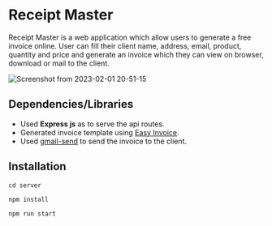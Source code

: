 # Receipt Master
Receipt Master is a web application which allow users to generate a free invoice online. User can fill their client name, address, email, product, quantity and price and generate an invoice which they can view on browser, download or mail to the client.

![Screenshot from 2023-02-01 20-51-15](https://user-images.githubusercontent.com/88592710/216084517-9d3b9e1b-da99-4bfc-9e02-84499c361e73.png)



## Dependencies/Libraries
* Used **Express js** as to serve the api routes.
* Generated invoice template using [Easy Invoice](https://www.npmjs.com/package/easyinvoice).
* Used [gmail-send](https://www.npmjs.com/package/gmail-send) to send the invoice to the client.


## Installation
  ```cd server   ```
  
  ```npm install ```
  
  ```npm run start```
